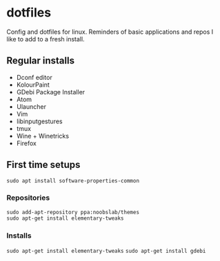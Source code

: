 # dotfiles

Config and dotfiles for linux.
Reminders of basic applications and repos I like to add to a fresh install.

## Regular installs
- Dconf editor
- KolourPaint
- GDebi Package Installer
- Atom
- Ulauncher
- Vim
- libinputgestures
- tmux
- Wine + Winetricks
- Firefox

## First time setups
`sudo apt install software-properties-common`

### Repositories
`sudo add-apt-repository ppa:noobslab/themes`  
`sudo apt-get install elementary-tweaks`

### Installs
`sudo apt-get install elementary-tweaks` 
`sudo apt-get install gdebi`  

